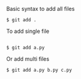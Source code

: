 Basic syntax to add all files 
 ```
 $ git add . 
```
To add single file
```

$ git add a.py 
```
Or add multi files
```
$ git add a.py b.py c.py
```
